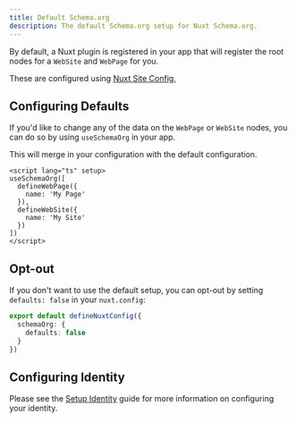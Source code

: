 ```yaml
---
title: Default Schema.org
description: The default Schema.org setup for Nuxt Schema.org.
---
```


By default, a Nuxt plugin is registered in your app that will register the root nodes for a
`WebSite` and `WebPage` for you.

These are configured using [Nuxt Site Config](/site-config/getting-started/how-it-works),

## Configuring Defaults

If you'd like to change any of the data on the `WebPage` or `WebSite` nodes, you can do so by using `useSchemaOrg` in your app.

This will merge in your configuration with the default configuration.

```vue [app.vue]
<script lang="ts" setup>
useSchemaOrg([
  defineWebPage({
    name: 'My Page'
  }),
  defineWebSite({
    name: 'My Site'
  })
])
</script>
```

## Opt-out

If you don't want to use the default setup, you can opt-out by setting `defaults: false` in your `nuxt.config`:

```ts [nuxt.config.ts]
export default defineNuxtConfig({
  schemaOrg: {
    defaults: false
  }
})
```

## Configuring Identity

Please see the [Setup Identity](/schema-org/guides/quick-setup) guide for more information on configuring your identity.
